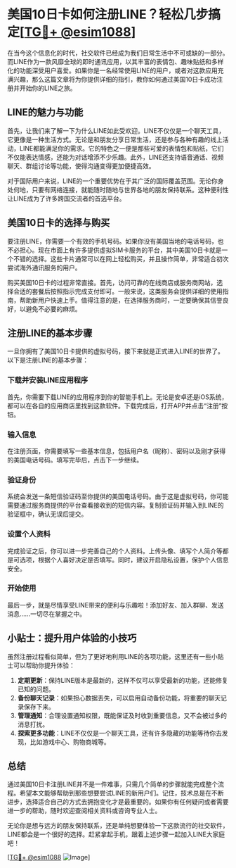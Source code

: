 # 美国10日卡如何注册LINE？轻松几步搞定[[TG💪+ @esim1088](https://t.me/s/esim1088)]

在当今这个信息化的时代，社交软件已经成为我们日常生活中不可或缺的一部分。而LINE作为一款风靡全球的即时通讯应用，以其丰富的表情包、趣味贴纸和多样化的功能深受用户喜爱。如果你是一名经常使用LINE的用户，或者对这款应用充满兴趣，那么这篇文章将为你提供详细的指引，教你如何通过美国10日卡成功注册并开始你的LINE之旅。

## LINE的魅力与功能

首先，让我们来了解一下为什么LINE如此受欢迎。LINE不仅仅是一个聊天工具，它更像是一种生活方式。无论是和朋友分享日常生活，还是参与各种有趣的线上活动，LINE都能满足你的需求。它的特色之一便是那些可爱的表情包和贴纸，它们不仅能表达情感，还能为对话增添不少乐趣。此外，LINE还支持语音通话、视频聊天、群组讨论等功能，使得沟通变得更加便捷高效。

对于国际用户来说，LINE的一个重要优势在于其广泛的国际覆盖范围。无论你身处何地，只要有网络连接，就能随时随地与世界各地的朋友保持联系。这种便利性让LINE成为了许多跨国交流者的首选平台。

## 美国10日卡的选择与购买

要注册LINE，你需要一个有效的手机号码。如果你没有美国当地的电话号码，也不必担心。现在市面上有许多提供虚拟SIM卡服务的平台，其中美国10日卡就是一个不错的选择。这些卡片通常可以在网上轻松购买，并且操作简单，非常适合初次尝试海外通讯服务的用户。

购买美国10日卡的过程非常直接。首先，访问可靠的在线商店或服务商网站，选择合适的套餐后按照指示完成支付即可。一般来说，这类服务会提供详细的使用指南，帮助新用户快速上手。值得注意的是，在选择服务商时，一定要确保其信誉良好，以避免不必要的麻烦。

## 注册LINE的基本步骤

一旦你拥有了美国10日卡提供的虚拟号码，接下来就是正式进入LINE的世界了。以下是注册LINE的基本步骤：

### 下载并安装LINE应用程序

首先，你需要下载LINE的应用程序到你的智能手机上。无论是安卓还是iOS系统，都可以在各自的应用商店里找到这款软件。下载完成后，打开APP并点击“注册”按钮。

### 输入信息

在注册页面，你需要填写一些基本信息，包括用户名（昵称）、密码以及刚才获得的美国电话号码。填写完毕后，点击下一步继续。

### 验证身份

系统会发送一条短信验证码至你提供的美国电话号码。由于这是虚拟号码，你可能需要通过服务商提供的平台查看接收到的短信内容。复制验证码并输入到LINE的验证框中，确认无误后提交。

### 设置个人资料

完成验证之后，你可以进一步完善自己的个人资料。上传头像、填写个人简介等都是可选项，根据个人喜好决定是否填写。同时，建议开启隐私设置，保护个人信息安全。

### 开始使用

最后一步，就是尽情享受LINE带来的便利与乐趣啦！添加好友、加入群聊、发送消息……一切尽在掌握之中。

## 小贴士：提升用户体验的小技巧

虽然注册过程看似简单，但为了更好地利用LINE的各项功能，这里还有一些小贴士可以帮助你提升体验：

1. **定期更新**：保持LINE版本是最新的，这样不仅可以享受最新的功能，还能修复已知的问题。
2. **备份聊天记录**：如果担心数据丢失，可以启用自动备份功能，将重要的聊天记录保存下来。
3. **管理通知**：合理设置通知权限，既能保证及时收到重要信息，又不会被过多的消息打扰。
4. **探索更多功能**：LINE不仅仅是一个聊天工具，还有许多隐藏的功能等待你去发现，比如游戏中心、购物商城等。

## 总结

通过美国10日卡注册LINE并不是一件难事，只需几个简单的步骤就能完成整个流程。希望本文能够帮助到那些想要尝试LINE的新用户们。记住，技术总是在不断进步，选择适合自己的方式去拥抱变化才是最重要的。如果你有任何疑问或者需要进一步的帮助，随时欢迎查阅相关资料或咨询专业人士。

无论你是想与远方的朋友保持联系，还是单纯想要体验一下这款流行的社交软件，LINE都会是一个很好的选择。赶紧拿起手机，跟着上述步骤一起加入LINE大家庭吧！

[[TG💪+ @esim1088](https://t.me/s/esim1088) ![Image](https://i.postimg.cc/4NQfJmqS/Snipaste-2025-05-13-00-14-12.png)]